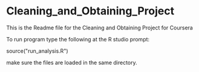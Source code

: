 # Cleaning_and_Obtaining_Project

This is the Readme file for the Cleaning and Obtaining Project for Coursera

To run program type the following at the R studio prompt:

source("run_analysis.R")

make sure the files are loaded in the same directory.
